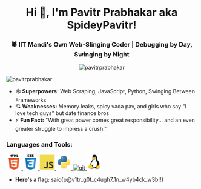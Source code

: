<h1 align="center">Hi 👋, I'm Pavitr Prabhakar aka SpideyPavitr!</h1>
<h3 align="center">🕷️ IIT Mandi's Own Web-Slinging Coder | Debugging by Day, Swinging by Night</h3>

<p align="center">
  <img src="https://github-readme-stats.vercel.app/api?username=pavitrprabhakar&show_icons=true&locale=en" alt="pavitrprabhakar" />
</p>

<p align="left"> <img src="https://komarev.com/ghpvc/?username=pavitrprabhakar&label=Profile%20views&color=0e75b6&style=flat" alt="pavitrprabhakar" /> </p>


- 🕸️ **Superpowers:** Web Scraping, JavaScript, Python, Swinging Between Frameworks
- 💘 **Weaknesses:** Memory leaks, spicy vada pav, and girls who say "I love tech guys" but date finance bros
- ⚡ **Fun Fact:** "With great power comes great responsibility... and an even greater struggle to impress a crush."

<h3 align="left">Languages and Tools:</h3>
<p align="left"> 
<a href="https://www.w3.org/html/" target="_blank" rel="noreferrer"> <img src="https://raw.githubusercontent.com/devicons/devicon/master/icons/html5/html5-original-wordmark.svg" alt="html5" width="40" height="40"/> </a>
<a href="https://developer.mozilla.org/en-US/docs/Web/CSS" target="_blank" rel="noreferrer"> <img src="https://raw.githubusercontent.com/devicons/devicon/master/icons/css3/css3-original-wordmark.svg" alt="css3" width="40" height="40"/> </a>
<a href="https://developer.mozilla.org/en-US/docs/Web/JavaScript" target="_blank" rel="noreferrer"> <img src="https://raw.githubusercontent.com/devicons/devicon/master/icons/javascript/javascript-original.svg" alt="javascript" width="40" height="40"/> </a>
<a href="https://www.python.org" target="_blank" rel="noreferrer"> <img src="https://raw.githubusercontent.com/devicons/devicon/master/icons/python/python-original.svg" alt="python" width="40" height="40"/> </a>
<a href="https://git-scm.com/" target="_blank" rel="noreferrer"> <img src="https://www.vectorlogo.zone/logos/git-scm/git-scm-icon.svg" alt="git" width="40" height="40"/> </a>
<a href="https://www.linux.org/" target="_blank" rel="noreferrer"> <img src="https://raw.githubusercontent.com/devicons/devicon/master/icons/linux/linux-original.svg" alt="linux" width="40" height="40"/> </a>
</p>

- **Here's a flag:** saic{p@v1tr_g0t_c4ugh7_1n_w4yb4ck_w3b!!}


